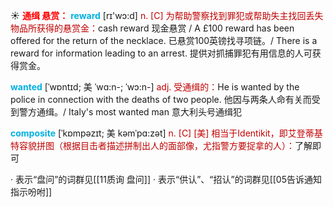 ☀ <font color="red">**通缉 悬赏：**</font>
<font color="sky blue">**reward**</font> [rɪ'wɔ:d] 
<font color="#c00000">n. [C] 为帮助警察找到罪犯或帮助失主找回丢失物品所获得的悬赏金：</font>cash reward 现金悬赏 / A £100 reward has been offered for the return of the necklace. 已悬赏100英镑找寻项链。/ There is a reward for information leading to an arrest. 提供对抓捕罪犯有用信息的人可获得赏金。
           
<font color="sky blue">**wanted**</font> [ˈwɒntɪd; 美 ˈwɑ:n-; ˈwɔ:n-]
<font color="#c00000">adj. 受通缉的：</font>He is wanted by the police in connection with the deaths of two people. 他因与两条人命有关而受到警方通缉。/ Italy's most wanted man 意大利头号通缉犯
           
<font color="sky blue">**composite**</font> [ˈkɒmpəzɪt; 美 kəmˈpɑ:zət]
<font color="#c00000">n. [C] [美] 相当于Identikit，即艾登蒂基特容貌拼图（根据目击者描述拼制出人的面部像，尤指警方要捉拿的人）：</font>了解即可

· 表示“盘问”的词群见[[11质询 盘问]]
· 表示“供认”、“招认”的词群见[[05告诉通知 指示吩咐]]
